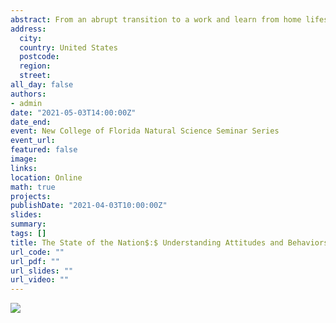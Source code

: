 ```yaml
---
abstract: From an abrupt transition to a work and learn from home lifestyle, the COVID-19 pandemic has changed how we live and experience the world. To understand the various attitudes and behaviors in response to the pandemic but also to the protests for racial justice and the 2020 presidential election, the COVID States Project conducted monthly surveys since April 2020 in each state in the nation. Each survey samples respondents (n = 20,000-25,000) from each state and contains an assortment of questions related to the pandemic and current events. These include attitudes towards policies curbing the spread of the pandemic, experiences with distance learning, mental health, voting in the 2020 presidential election, perceptions of the January 6 capitol riots, vaccine attitudes, and many other topics. This presentation will provide an overview of the project, and a summary of key findings. Here, we will explore vaccine attitudes among Americans along with other experiences during the pandemic including mental health and education. We will also examine attitudes towards various political events including the 2020 presidential election and the January 6 capitol riots. 
address:
  city: 
  country: United States
  postcode: 
  region: 
  street: 
all_day: false
authors:
- admin
date: "2021-05-03T14:00:00Z"
date_end: 
event: New College of Florida Natural Science Seminar Series
event_url: 
featured: false
image:
links:
location: Online
math: true
projects:
publishDate: "2021-04-03T10:00:00Z"
slides: 
summary: 
tags: []
title: The State of the Nation$:$ Understanding Attitudes and Behaviors during the COVID-19 Pandemic
url_code: ""
url_pdf: ""
url_slides: ""
url_video: ""
---
```


![](../NCFMay2021.jpg)